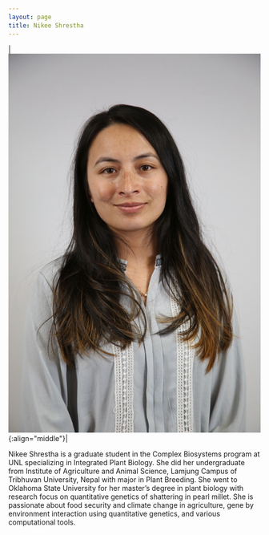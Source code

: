 ```yaml
---
layout: page
title: Nikee Shrestha 
---
```


|![Nikee Headshot](/images/People_Images/NikeeS.jpg){:align="middle"}|

Nikee Shrestha is a graduate student in the Complex Biosystems program at UNL specializing in Integrated Plant Biology. She did her undergraduate from Institute of Agriculture and Animal Science, Lamjung Campus of Tribhuvan University, Nepal with major in Plant Breeding. She went to Oklahoma State University for her master’s degree in plant biology with research focus on quantitative genetics of shattering in pearl millet. She is passionate about food security and climate change in agriculture, gene by environment interaction using quantitative genetics, and various computational tools.

